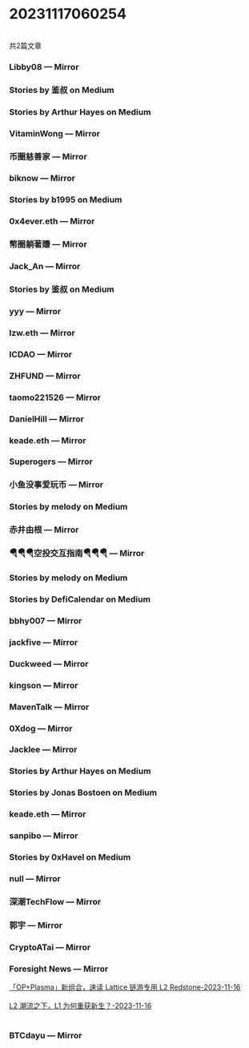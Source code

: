 <h1>20231117060254</h1><br/>共2篇文章




###  Libby08 — Mirror









###  Stories by 鉴叔 on Medium









###  Stories by Arthur Hayes on Medium









###  VitaminWong — Mirror









###  币圈慈善家 — Mirror

















###  biknow — Mirror







###  Stories by b1995 on Medium











###  0x4ever.eth — Mirror















###  幣圈躺著賺 — Mirror













###  Jack_An — Mirror









###  Stories by 鉴叔 on Medium









###  yyy — Mirror













###  lzw.eth — Mirror











###  ICDAO — Mirror













###  ZHFUND — Mirror



















###  taomo221526 — Mirror















###  DanielHill — Mirror









###  keade.eth — Mirror

















###  Superogers — Mirror

















###  小鱼没事爱玩币 — Mirror







###  Stories by melody on Medium











###  赤井由根 — Mirror















###  🪂🪂🪂空投交互指南🪂🪂🪂 — Mirror







###  Stories by melody on Medium







###  Stories by DefiCalendar on Medium















###  bbhy007 — Mirror















###  jackfive — Mirror

















###  Duckweed — Mirror















###  kingson — Mirror



















###  MavenTalk — Mirror













###  0Xdog — Mirror





















###  Jacklee — Mirror











###  Stories by Arthur Hayes on Medium









###  Stories by Jonas Bostoen on Medium







###  keade.eth — Mirror







###  sanpibo — Mirror







###  Stories by 0xHavel on Medium













###  null — Mirror



















###  深潮TechFlow — Mirror























###  郭宇 — Mirror















###  CryptoATai — Mirror









###  Foresight News — Mirror

<a target=_blank rel=nofollow href="https://mirror.xyz/foresightnews.eth/cahcsm-pNhTFymTZQP4AC52a8PIPcjd7FMZONm15IE8" >「OP+Plasma」新组合，速读 Lattice 链游专用 L2 Redstone-2023-11-16</a><br/><br/><a target=_blank rel=nofollow href="https://mirror.xyz/foresightnews.eth/IwpdFDsZADN6QpS8QIY041ZPNblQaW_shgUzF1j2-HA" >L2 潮流之下，L1 为何重获新生？-2023-11-16</a><br/><br/>













###  BTCdayu — Mirror





